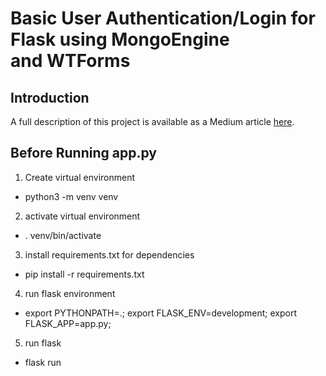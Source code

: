 # Basic User Authentication/Login for Flask using MongoEngine and WTForms

## Introduction

A full description of this project is available as a Medium article
[here](https://medium.com/@dmitryrastorguev/basic-user-authentication-login-for-flask-using-mongoengine-and-wtforms-922e64ef87fe).

## Before Running app.py

1. Create virtual environment

-   python3 -m venv venv

2. activate virtual environment

-   . venv/bin/activate

3. install requirements.txt for dependencies

-   pip install -r requirements.txt

4. run flask environment

-   export PYTHONPATH=.; export FLASK_ENV=development; export FLASK_APP=app.py;

5. run flask

-   flask run
